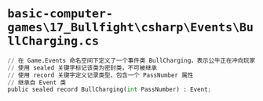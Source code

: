 # `basic-computer-games\17_Bullfight\csharp\Events\BullCharging.cs`

```py
// 在 Game.Events 命名空间下定义了一个事件类 BullCharging，表示公牛正在冲向玩家
// 使用 sealed 关键字标记该类为密封类，不可被继承
// 使用 record 关键字定义记录类型，包含一个 PassNumber 属性
// 继承自 Event 类
public sealed record BullCharging(int PassNumber) : Event;
```